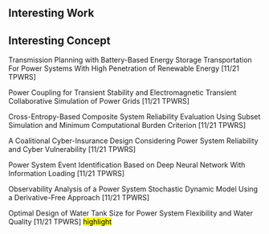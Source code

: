 ## Interesting Work

## Interesting Concept
Transmission Planning with Battery-Based Energy Storage Transportation For Power Systems With High Penetration of Renewable Energy [11/21 TPWRS]

Power Coupling for Transient Stability and Electromagnetic Transient Collaborative Simulation of Power Grids [11/21 TPWRS]

Cross-Entropy-Based Composite System Reliability Evaluation Using Subset Simulation and Minimum Computational Burden Criterion [11/21 TPWRS]

A Coalitional Cyber-Insurance Design Considering Power System Reliability and Cyber Vulnerability [11/21 TPWRS]

Power System Event Identification Based on Deep Neural Network With Information Loading  [11/21 TPWRS]

Observability Analysis of a Power System Stochastic Dynamic Model Using a Derivative-Free Approach [11/21 TPWRS]

Optimal Design of Water Tank Size for Power System Flexibility and Water Quality [11/21 TPWRS]
<mark>highlight</mark>
